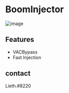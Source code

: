 # BoomInjector
![image](https://user-images.githubusercontent.com/83485103/170792887-904f58e9-8a8c-4e30-9374-e462cd8399ab.png)

## Features

- VACBypass
- Fast Injection

## contact

Lieth.#8220
